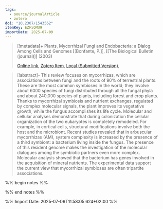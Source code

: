 ```yaml
---
tags:
  - source/journalArticle
  - zotero
doi: "10.2307/1543562"
itemKey: EZF5QMU9
importDate: 2025-07-09
---
```

>[!metadata]+
> Plants, Mycorrhizal Fungi and Endobacteria: a Dialog Among Cells and                     Genomes
> [[Bonfante, P.]], 
> [[The Biological Bulletin (journal)]] (2003)
> 
> [Online link](https://www.journals.uchicago.edu/doi/10.2307/1543562), [Zotero Item](zotero://select/library/items/EZF5QMU9), [Local (Submitted Version)](file://C:/Users/aburg/Documents/references/zotero/storage/MQ2A7Y92/Bonfante2003_PlantsMycorrhizal.pdf), 

>[!abstract]-
>This review focuses on mycorrhizas, which are associations between fungi and the roots of 90% of terrestrial plants. These are the most common symbioses in the world; they involve about 6000 species of fungi distributed through all the fungal phyla and about 240,000 species of plants, including forest and crop plants. Thanks to mycorrhizal symbiosis and nutrient exchanges, regulated by complex molecular signals, the plant improves its vegetative growth, while the fungus accomplishes its life cycle. Molecular and cellular analyses demonstrate that during colonization the cellular organization of the two eukaryotes is completely remodeled. For example, in cortical cells, structural modifications involve both the host and the microbiont. Recent studies revealed that in arbuscular mycorrhizas (AM), system complexity is increased by the presence of a third symbiont: a bacterium living inside the fungus. The presence of this resident genome makes the investigation of the molecular dialogues among the symbiotic partners even more complex. Molecular analysis showed that the bacterium has genes involved in the acquisition of mineral nutrients. The experimental data support the current view that mycorrhizal symbioses are often tripartite associations.

%% begin notes %%

%% end notes %%

%% Import Date: 2025-07-09T11:58:05.624+02:00 %%
